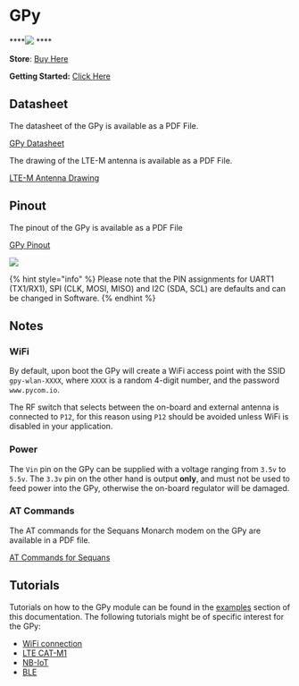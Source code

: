 # GPy

\*\*\*\*![](../../gitbook/assets/assets-lil0igdl11z7jos_jpx-lkn7scqkkkb6tqb3uyo-lkn87yf-xz772800vwc-gpy-1.png) ****

**Store**: [Buy Here](https://pycom.io/product/gpy)

**Getting Started:** [Click Here](../../gettingstarted/connection/gpy.md)

## Datasheet

The datasheet of the GPy is available as a PDF File.

[GPy Datasheet](../../gitbook/assets/gpy-specsheet.pdf)

The drawing of the LTE-M antenna is available as a PDF File.

[LTE-M Antenna Drawing](../../gitbook/assets/lte-m-antenna-drawing.pdf)

## Pinout

The pinout of the GPy is available as a PDF File

[GPy Pinout](../../gitbook/assets/gpy-pinout.pdf)

![](../../gitbook/assets/gpy-pinout.png)

{% hint style="info" %}
Please note that the PIN assignments for UART1 \(TX1/RX1), SPI \(CLK, MOSI, MISO) and I2C \(SDA, SCL) are defaults and can be changed in Software.
{% endhint %}

## Notes

### WiFi

By default, upon boot the GPy will create a WiFi access point with the SSID `gpy-wlan-XXXX`, where `XXXX` is a random 4-digit number, and the password `www.pycom.io`.

The RF switch that selects between the on-board and external antenna is connected to `P12`, for this reason using `P12` should be avoided unless WiFi is disabled in your application.

### Power

The `Vin` pin on the GPy can be supplied with a voltage ranging from `3.5v` to `5.5v`. The `3.3v` pin on the other hand is output **only**, and must not be used to feed power into the GPy, otherwise the on-board regulator will be damaged.

### AT Commands

The AT commands for the Sequans Monarch modem on the GPy are available in a PDF file.

[AT Commands for Sequans](../../gitbook/assets/monarch\_4g-ez\_lr5110\_atcommands\_referencemanual\_rev3\_noconfidential-1.pdf)

## Tutorials

Tutorials on how to the GPy module can be found in the [examples](../../tutorials/introduction.md) section of this documentation. The following tutorials might be of specific interest for the GPy:

* [WiFi connection](../../tutorials/all/wlan.md)
* [LTE CAT-M1](../../tutorials/lte/cat-m1.md)
* [NB-IoT](../../tutorials/lte/nb-iot.md)
* [BLE](../../tutorials/all/ble.md)

